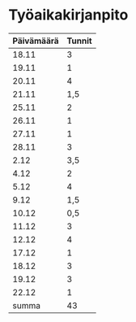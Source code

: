 # Työaikakirjanpito

 Päivämäärä  | Tunnit
----------- | -------------
18.11       | 3
19.11       | 1
20.11       | 4
21.11       | 1,5   
25.11       | 2
26.11       | 1
27.11       | 1
28.11       | 3
2.12        | 3,5
4.12        | 2
5.12        | 4
9.12        | 1,5
10.12       | 0,5
11.12       | 3
12.12       | 4
17.12       | 1
18.12       | 3
19.12       | 3
22.12       | 1
summa       | 43
